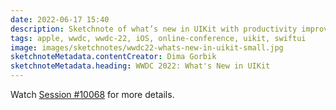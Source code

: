 ```yaml
---
date: 2022-06-17 15:40
description: Sketchnote of what’s new in UIKit with productivity improvements, control enhancements, API refinements and news about UIKit and SwiftUI
tags: apple, wwdc, wwdc-22, iOS, online-conference, uikit, swiftui
image: images/sketchnotes/wwdc22-whats-new-in-uikit-small.jpg
sketchnoteMetadata.contentCreator: Dima Gorbik
sketchnoteMetadata.heading: WWDC 2022: What's New in UIKit
---
```


Watch [Session #10068](https://developer.apple.com/videos/play/wwdc2022/10068/) for more details.
